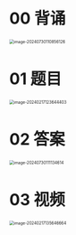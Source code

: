 # 00 背诵

<img src="https://cvp.oss-cn-shanghai.aliyuncs.com/picgo/202407301108291.png" alt="image-20240730110856126" style="zoom:50%;" />

# 01 题目

<img src="https://cvp.oss-cn-shanghai.aliyuncs.com/picgo/202402171236473.png" alt="image-20240217123644403" style="zoom:50%;" />



# 02 答案

<img src="https://cvp.oss-cn-shanghai.aliyuncs.com/picgo/202407301111669.png" alt="image-20240730111134614" style="zoom:50%;" />





# 03 视频

<img src="https://cvp.oss-cn-shanghai.aliyuncs.com/picgo/202402171356903.png" alt="image-20240217135646664" style="zoom:50%;" />